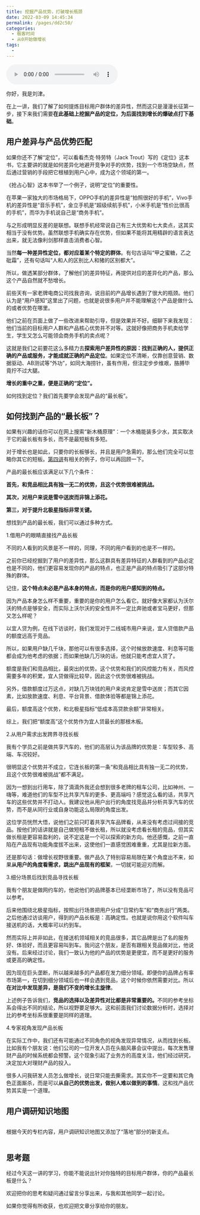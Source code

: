 ```yaml
---
title: 挖掘产品优势，打破增长瓶颈
date: 2022-03-09 14:45:34
permalink: /pages/dd2c50/
categories:
  - 极客时间
  - 从0开始做增长
tags:
  - 
---
```

<audio title="15.挖掘产品优势，打破增长瓶颈" src="https://static001.geekbang.org/resource/audio/8d/64/8df4d1f8c522fbd84ec1d331d834df64.mp3" controls="controls"></audio> 
<p>你好，我是刘津。</p><p>在上一讲，我们了解了如何提炼目标用户群体的差异性，然而这只是漫漫长征第一步，接下来我们需要<strong>在此基础上挖掘产品的定位，为后面找到增长的爆破点打下基础</strong>。</p><h2>用户差异与产品优势匹配</h2><p>如果你还不了解“定位”，可以看看杰克·特劳特（Jack Trout）写的《定位》这本书，它主要讲的就是如何差异化地避开竞争对手的优势，找到一个市场空缺点，然后通过营销的手段把它根植到用户心中，成为这个领域的第一。</p><p>《抢占心智》这本书举了一个例子，说明“定位”的重要性。</p><p>在苹果一家独大的市场格局下，OPPO手机的差异性是“拍照很好的手机”，Vivo手机的差异性是“音乐手机”，金立手机是“超级续航手机”，小米手机是“性价比很高的手机”，而华为手机说自己是“商务手机”。</p><p>与之形成明显反差的是联想。联想手机经常说自己有三大优势和七大卖点，这其实相当于没有优势。虽然联想手机确实存在优势，但如果不能将其用精辟的语言表达出来，就无法像利剑那样直击消费者心智。</p><p>当然<strong>每一种差异性定位，都对应着某个特定的群体</strong>。有句古话叫“甲之蜜糖，乙之砒霜”，还有句话叫“人和人的区别比人和猪的区别都大”。</p><p>所以，做透某部分群体，了解他们的差异特征，再提供对应的差异化的产品，那么这个产品自然就不愁增长。</p><!-- [[[read_end]]] --><p>前些天有一家老牌电商公司找我咨询，说目前的产品增长遇到了很大的瓶颈。他们认为是“用户感知”这里出了问题，也就是说很多用户并不能理解这个产品是做什么的或者优势在哪里。</p><p>他们之前在页面上做了一些改进来帮助引导，但是效果并不好。细聊下来我发现：他们当前的目标用户人群和产品核心优势并不对等。这就好像把商务手机卖给学生，学生又怎么可能领会商务手机的卖点呢？</p><p>这就是我们之前要花这么多精力去<strong>探索用户差异性的原因：找到正确的人，提供正确的产品或服务，才能成就正确的产品定位</strong>。如果定位不清晰，仅靠创意营销、数据驱动、AB测试等“外功”，如同大海捞针，虽有作用，但注定步步维艰，胳膊毕竟拧不过大腿。</p><p><strong>增长的重中之重，便是正确的“定位”。</strong></p><p>如何找到定位？我们首先要学会发现产品的“最长板”。</p><h2>如何找到产品的“最长板”？</h2><p>如果有兴趣的话你可以在网上搜索“新木桶原理”：一个木桶能装多少水，其实取决于它的最长板有多长，而不是最短板有多短。</p><p>对于增长也是如此，只要你的长板够长，并且是用户急需的，那么他们完全可以忽略你其它的短板。<a href="https://time.geekbang.org/column/article/90337">第四讲</a>有相关的例子，你可以再回顾一下。</p><p>产品的最长板应该满足以下几个条件：</p><p><strong>首先，和竞品相比具有独一无二的优势，且这个优势很难被挑战。</strong></p><p><strong>其次，对用户来说是雪中送炭而非锦上添花。</strong></p><p><strong>第三，对于提升北极星指标非常关键。</strong></p><p>想找到产品的最长板，我们可以通过多种方式。</p><p>1.借用户的眼睛直接找产品长板</p><p>不同的人看到的风景是不一样的，同理，不同的用户看到的也是不一样的。</p><p>之前你已经挖掘到了用户的差异性，那么这群具有差异特征的人群看到的产品必定也是不同的，他们更容易发现你的产品的特点，也正是产品的特点吸引了这部分特殊的群体。</p><p>记住，<strong>这个特点未必是产品本身的特点，而是你的用户感知到的特点。</strong></p><p>因为产品本身怎么样不重要，重要的是你的用户怎么看它。就好像大家都认为沃尔沃的特点是够安全，而实际上沃尔沃的安全性并不一定比奔驰或者宝马更好，但那又怎么样呢？</p><p>以宜人贷为例，在线下访谈时，我们发现对于二线城市用户来说，宜人贷借款产品的额度远高于竞品。</p><p>所以，如果用户缺几千块，那他可以有很多选择，这个时候放款速度、利息等可能都会成为他考虑的依据；而如果他缺几万块的话，他就只能考虑宜人贷了。</p><p>额度是我们和竞品相比，最突出的优势。这个优势和我们的风控能力有关，而风控需要多年的积累，宜人贷做得比较早，因此这个优势很难被挑战。</p><p>另外，借款额度过万这点，对缺几万块钱的用户来说肯定是雪中送炭；而其它因素，比如放款速度、利息、平台背景、借款体验等都是锦上添花。</p><p>最后，额度高这个优势，和北极星指标“低成本高贷款余额”非常相关。</p><p>综上，我们把“额度高”这个优势作为宜人贷最长的那根木板。</p><p>2.从用户需求出发跨界寻找长板</p><p>我有个学员之前是做共享汽车的，他们的高层认为该品牌的优势是：车型较多、高端、车况较好。</p><p>很明显这个优势并不成立，它连长板的第一条“和竞品相比具有独一无二的优势，且这个优势很难被挑战”都不满足。</p><p>因为一想到出行用车，除了滴滴外我还会想到很多老牌的租车公司，比如神州、一嗨等，难道他们的车型不比共享汽车的更多、更高端吗？感觉这么看的话，共享汽车的这些优势并不打动人。我建议他从用户出行的角度找竞品并分析共享汽车的优势，而不是从同行业或自身功能这么局限的角度出发。</p><p>这位学员恍然大悟，说他们之前只盯着共享汽车品牌看，从来没有考虑过间接的竞品。按他们的话讲就是自己做短租不做长租，所以就没考虑看长租的竞品，但其实做长租是更容易盈利的，说不定这是一个可以探索的新方向。他还感慨，之前一直陷在产品现有功能角度拔不出来，这使他们一直感觉困难重重，尤其是拉新方面。</p><p>还是那句话：做增长视野很重要。做产品久了特别容易局限在某个角度出不来，如果<strong>从用户的角度看需求，跳出产品现有的框架</strong>，一切就可能迎刃而解。</p><p>3.细分场景后找到竞品寻找长板</p><p>我有个朋友是做网约车的，他说他们的品牌基本已经垄断市场了，所以没有竞品可以参考。</p><p>后来他围绕北极星指标，按照出行场景把用户分成“日常约车”和“商务出行”两类。之后他通过访谈用户，得到的产品长板是：高确定性。也就是说你用这个软件叫车接送机的话，大概率可以约到车。</p><p>然而实际上并非如此，在接送机领域相关的竞品很多，其它品牌是出了名的服务好、体验好，而且更容易叫到车。我问这个朋友，是否有跟相关竞品做对比，他说没有。后来经过讨论，我们一致认为他的产品的优势是更便宜，而不是更好的服务或更高的确定性。</p><p>因为现在巨头垄断，所以越来越多的产品都在发力细分领域。即便你的品牌占有率市场第一，在切到细分领域后也一样会遇到竞品，这个时候你依然需要对比。所以<strong>在对比中发现差异，是我们不变的增长主旋律</strong>。</p><p>上述例子告诉我们，<strong>竞品的选择以及差异性对比都是非常重要的。</strong>不同的参考坐标系会得出不同的结论，所以视野要足够大。这和前面我们讨论数据分析时，选择对比的参考坐标系很重要是同样的道理。</p><p>4.专家视角发现产品长板</p><p>在实际工作中，我们还有可能通过不同角色的视角发现异常情况，从而找到长板。比如我有个朋友说：他们公司的一位开发人员在头脑风暴会议中提出，每次发售理财产品的时候系统都会预警。这个现象引起了业务方的高度关注，他们经过研究，决定加大对理财产品的投入。</p><p>很多人问我研发人员怎么做增长，说日常只能去撕需求。其实你不一定要和其它角色正面厮杀，而是可以<strong>从自己的优势出发，做别人难以做到的事情</strong>。这和找产品优势其实是一个道理。</p><h2>用户调研知识地图</h2><p><img src="https://static001.geekbang.org/resource/image/2b/3d/2b554eeb3f044a38881b8f4a588b853d.png" alt=""></p><p>根据今天的专栏内容，用户调研知识地图又添加了“落地”部分的新支点。</p><p><img src="https://static001.geekbang.org/resource/image/72/31/72b8f5e42550f7f0a98b85eaf61f2331.png" alt=""></p><h2>思考题</h2><p>经过今天这一讲的学习，你能不能说出针对你独特的目标用户群体，你的产品最长板是什么？</p><p>欢迎把你的思考和疑问通过留言分享出来，与我和其他同学一起讨论。</p><p>如果你觉得有所收获，也欢迎把文章分享给你的朋友。</p><p></p>